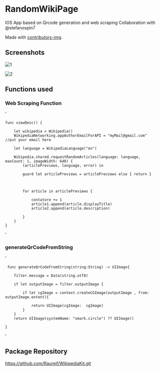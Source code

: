 # RandomWikiPage

IOS App based on Qrcode generation and web scraping 
Collaboration with 	@stefanospin7

Made with [contributors-img]([https://contrib.rocks](https://github.com/stefanospin7)).

## Screenshots

![1](https://user-images.githubusercontent.com/106954791/175944813-f9afa2be-066d-41f5-a8bb-b36ba3614104.png)

![2](https://user-images.githubusercontent.com/106954791/175944816-09ae4516-d6ad-4697-96d2-f541b75211eb.png)

## Functions used

### Web Scraping Function
'
     
    func viewDesc() {

        let wikipedia = Wikipedia()
        WikipediaNetworking.appAuthorEmailForAPI = "myMail@gmail.com" //put your email here
        
        let language = WikipediaLanguage("en")
        
        Wikipedia.shared.requestRandomArticles(language: language, maxCount: 1, imageWidth: 640) {
            (articlePreviews, language, error) in

            guard let articlePreviews = articlePreviews else { return }

           
            
            for article in articlePreviews {

                contatore += 1
                article1.append(article.displayTitle)
                article2.append(article.description)
  
            }
        }
    }
'

### generateQrCodeFromString

'
     
     func generateQrCodeFromString(string:String) -> UIImage{
        
        filter.message = Data(string.utf8)
        
        if let outputImage = filter.outputImage {
            
            if let cgImage = context.createCGImage(outputImage , from: outputImage.extent){
                
                return UIImage(cgImage:  cgImage)
            }
        }
        return UIImage(systemName: "xmark.circle") ?? UIImage()
        
    }
'

## Package Repository
https://github.com/Raureif/WikipediaKit.git




